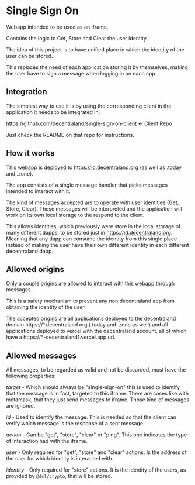 # Single Sign On

Webapp intended to be used as an iframe.

Contains the logic to Get, Store and Clear the user identity.

The idea of this project is to have unified place in which the identity of the user can be stored.

This replaces the need of each application storing it by themselves, making the user have to sign a message when logging in on each app.

## Integration

The simplest way to use it is by using the corresponding client in the application it needs to be integrated in.

https://github.com/decentraland/single-sign-on-client <- Client Repo

Just check the README on that repo for instructions.

## How it works

This webapp is deployed to https://id.decentraland.org (as well as .today and .zone).

The app consists of a single message handler that picks messages intended to interact with it.

The kind of messages accepted are to operate with user identities (Get, Store, Clear). These messages will be interpreted and the application will work on its own local storage to the respond to the client.

This allows identities, which previously were store in the local storage of many different dapps, to be stored just in https://id.decentraland.org. Meaning that any dapp can consume the identity from this single place instead of making the user have their own different identity in each different decentraland dapp.

## Allowed origins

Only a couple origins are allowed to interact with this webapp through messages.

This is a safety mechanism to prevent any non decentraland app from obtaining the identity of the user.

The accepted origins are all applications deployed to the decentraland domain https://\*.decentraland.org (.today and .zone as well) and all applications deployed to vercel with the decentraland account, all of which have a https://\*-decentraland1.vercel.app url.

## Allowed messages

All messages, to be regarded as valid and not be discarded, must have the following properties:

*target* - Which should always be "single-sign-on" this is used to identify that the message is in fact, targeted to this iframe. There are cases like with metamask, that they just send messages to iframe. Those kind of messages are ignored.

*id* - Used to identify the message. This is needed so that the client can verify which message is the response of a sent message.

*action* - Can be "get", "store", "clear" or "ping". This one indicates the type of interaction had with the iframe.

*user* - Only required for "get", "store" and "clear" actions. Is the address of the user for which identity is interacted with.

*identity* - Only required for "store" actions. It is the identity of the users, as provided by `@dcl/crypto`, that will be stored.
